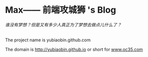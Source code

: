 Max—— 前端攻城狮 's Blog
====================


###### 谁没有梦想？但是又有多少人真正为了梦想去做点儿什么了？

The project name is yubiaobin.github.com

The domain is  http://yubiaobin.github.io  or  short for www.oc35.com
